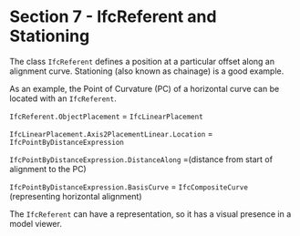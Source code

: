 # Section 7 - IfcReferent and Stationing

The class `IfcReferent` defines a position at a particular offset along an
alignment curve. Stationing (also known as chainage) is a good example.

As an example, the Point of Curvature (PC) of a horizontal curve can be
located with an `IfcReferent`.

`IfcReferent.ObjectPlacement` = `IfcLinearPlacement`

`IfcLinearPlacement.Axis2PlacementLinear.Location` =
`IfcPointByDistanceExpression`

`IfcPointByDistanceExpression.DistanceAlong` =(distance from start of
alignment to the PC)

`IfcPointByDistanceExpression.BasisCurve` = `IfcCompositeCurve`
(representing horizontal alignment)

The `IfcReferent` can have a representation, so it has a visual presence in a
model viewer.
